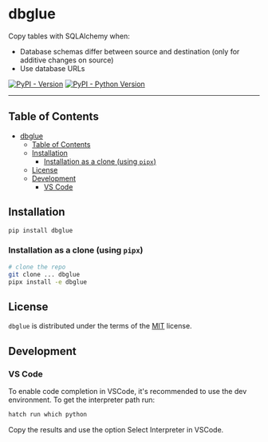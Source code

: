# dbglue

Copy tables with SQLAlchemy when:

- Database schemas differ between source and destination (only for additive changes on source)
- Use database URLs

[![PyPI - Version](https://img.shields.io/pypi/v/dbglue.svg)](https://pypi.org/project/dbglue)
[![PyPI - Python Version](https://img.shields.io/pypi/pyversions/dbglue.svg)](https://pypi.org/project/dbglue)

-----

## Table of Contents

- [dbglue](#dbglue)
  - [Table of Contents](#table-of-contents)
  - [Installation](#installation)
    - [Installation as a clone (using `pipx`)](#installation-as-a-clone-using-pipx)
  - [License](#license)
  - [Development](#development)
    - [VS Code](#vs-code)

## Installation

```console
pip install dbglue
```

### Installation as a clone (using `pipx`)

```bash
# clone the repo
git clone ... dbglue
pipx install -e dbglue
```


## License

`dbglue` is distributed under the terms of the [MIT](https://spdx.org/licenses/MIT.html) license.


## Development


### VS Code

To enable code completion in VSCode, it's recommended to use the dev environment. To
get the interpreter path run:

```bash
hatch run which python
```

Copy the results and use the option Select Interpreter in VSCode.
